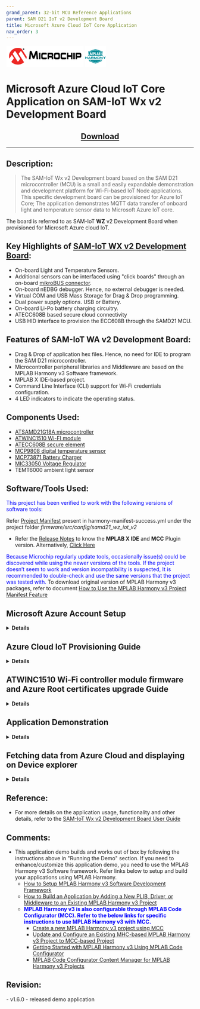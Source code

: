 ```yaml
---
grand_parent: 32-bit MCU Reference Applications
parent: SAM D21 IoT v2 Development Board
title: Microsoft Azure Cloud IoT Core Application
nav_order: 3
---  
```


<img src = "images/microchip_logo.png">
<img src = "images/microchip_mplab_harmony_logo_small.png">


# Microsoft Azure Cloud IoT Core Application on SAM-IoT Wx v2 Development Board
<h2 align="center"> <a href="https://github.com/Microchip-MPLAB-Harmony/reference_apps/releases/latest/download/samiot2_azure_cloud_core.zip" > Download </a> </h2>

-----

<h2> Description: </h2>

> The SAM-IoT Wx v2 Development board based on the SAM D21 microcontroller (MCU) is a small and easily expandable demonstration and development platform for Wi-Fi-based IoT Node applications. This specific development board can be provisioned for Azure IoT Core; The application demonstrates MQTT data transfer of onboard light and temperature sensor data to Microsoft Azure IoT core.  

The board is referred to as SAM-IoT **WZ** v2 Development Board when provisioned for Microsoft Azure cloud IoT.

## Key Highlights of [SAM-IoT WX v2 Development Board](https://www.microchip.com/en-us/development-tool/EV62V87A):

* On-board Light and Temperature Sensors.
* Additional sensors can be interfaced using "click boards" through an on-board [mikroBUS connector](https://www.mikroe.com/click).
* On-board nEDBG debugger. Hence, no external debugger is needed.
* Virtual COM and USB Mass Storage for Drag & Drop programming.
* Dual power supply options. USB or Battery.
* On-board Li-Po battery charging circuitry.
* ATECC608B based secure cloud connectivity
* USB HID interface to provision the ECC608B through the SAMD21 MCU.

<h2> Features of SAM-IoT WA v2 Development Board: </h2>

* Drag & Drop of application hex files. Hence, no need for IDE to program the SAM D21 microcontroller.
* Microcontroller peripheral libraries and Middleware are based on the MPLAB Harmony v3 Software framework.
* MPLAB X IDE-based project.
* Command Line Interface (CLI) support for Wi-Fi credentials configuration.
* 4 LED indicators to indicate the operating status.

<h2> Components Used: </h2>  

- [ATSAMD21G18A microcontroller](https://www.microchip.com/wwwproducts/en/ATsamd21g18)
- [ATWINC1510 Wi-FI module](https://www.microchip.com/wwwproducts/en/ATwinc1500)
- [ATECC608B secure element](https://www.microchip.com/wwwproducts/en/ATECC608B)
- [MCP9808 digital temperature sensor](https://www.microchip.com/en-us/product/MCP9808)
- [MCP73871 Battery Charger](https://ww1.microchip.com/downloads/en/DeviceDoc/MCP73871-Data-Sheet-20002090E.pdf)
- [MIC33050 Voltage Regulator](https://www.microchip.com/wwwproducts/en/MIC33050)
- TEMT6000 ambient light sensor

<h2> Software/Tools Used: </h2>  

<span style="color:blue"> This project has been verified to work with the following versions of software tools:</span>  

Refer [Project Manifest](./firmware/src/config/samd21_wz_iot_v2/harmony-manifest-success.yml) present in harmony-manifest-success.yml under the project folder *firmware/src/config/samd21_wz_iot_v2*  
- Refer the [Release Notes](../../../release_notes.md#development-tools) to know the **MPLAB X IDE** and **MCC** Plugin version. Alternatively, [Click Here](https://github.com/Microchip-MPLAB-Harmony/reference_apps/blob/master/release_notes.md#development-tools)  

<span style="color:blue"> Because Microchip regularly update tools, occasionally issue(s) could be discovered while using the newer versions of the tools. If the project doesn’t seem to work and version incompatibility is suspected, It is recommended to double-check and use the same versions that the project was tested with. </span> To download original version of MPLAB Harmony v3 packages, refer to document [How to Use the MPLAB Harmony v3 Project Manifest Feature](https://ww1.microchip.com/downloads/en/DeviceDoc/How-to-Use-the-MPLAB-Harmony-v3-Project-Manifest-Feature-DS90003305.pdf)

## <a id="azure_demo_account_setup"> </a>
## Microsoft Azure Account Setup
<details>
  <summary><B>Details</B></summary>
  In order to run the Azure demo an Azure account is required. This document describes the steps required to obtain and configure an Azure account for the demo.

  [Azure](https://azure.microsoft.com/en-in/solutions/iot/) provides computing services for a fee. Some are offered for free on a trial or small-scale basis. By signing up for your own Azure account, you are establishing an account to gain access to a wide range of computing services.

### Create your own Azure account
1. Create Azure account
    Go to [Azure Portal](https://portal.azure.com/) and follow instructions to create your own Azure account. If you already have an azure account, enter the credentials and log in.
2. Click **Create a resource** in the azure portal.
   If prompted for Create a Free account, Start Free account by clicking on Start Free. Once the account creation is complete, it starts over with above step. Select Create a resource again and continue with next steps.
3. Click **Internet of Things** and from that select **IoT Hub**
4. The new window prompts to select the subscription, Resource Group, Region and IoT Hub Name.
  - Select the Subscription as Free Trial.
  - In the resource group, click Create new and enter any name of your choice.
  - In the Region, Select any region of your choice.
  - In the IoT Hub Name, enter a unique name to identify the Hub.
5. Click **Review + create** after entering all the details.
6. It will take you to the **Review + create** Tab, click **Create** to create an IoT Hub
7. It will start the IoT hub deployment process and it will take a while to create the IoT hub.
8. Click Go to resource and it will take you to the IoT Hub **overview** page.
9. Note down only your IoT Hub Hostname(exclude .azure-devices.net) and Subscription ID as highlighted below. The Hostname should be same as one created in Step 4.4
10. Save the credentials to **azure_credentials.yaml** file in **"~/.trustplatform/azure_credentials.yaml"** folder.
**Note: ~** Indicates Windows home directory is /user/username

</details>  

## <a id="Azure_Cloud_IoT_Provisioning_Guide"> </a>
## Azure Cloud IoT Provisioning Guide
<details>
  <summary><B>Details</B></summary>  

<span style="color:red"> **If this is the first time you are building/running this version of the demo, you must complete this step before proceeding further. Otherwise, you may skip this step.** </span>

1. Install [TPDSv2](https://www.microchip.com/en-us/product/SW-TPDSV2#Software)(Trust Platform Design Suite version 2)
2. Launch Trust Platform Design Suite v2 from windows search bar, a window launches as shown below  
	<img src = "images/tpds1.png">  
3. Select "Trust Platform Design Suite" in **webviews** and Click on **Usecases**  
	<img src = "images/tpds2.png">  
4. In **Select Security Solution**, Under **Use Cases** select **Azure IoT Authentication**  
	<img src = "images/tpds3.png">  
5. Scroll Down and in **Available solution by provisioning flow** select **Azure IoT Authentication** under **TrustFLEX**  
	<img src = "images/tpds4.png">  
6. A Usecase gets launched. click on **Azure Connect-IoT Auth-TFLEX** from the **Usescases**  
	<img src = "images/tpds5.png">  
7. Azure Cloud Connect – IoT Authentication page launches as shown below  
	<img src = "images/tpds6.png">
8. Scroll down and select SAM-IoT Wx v2 Development board if not selected  
	<img src = "images/tpds12.png">
9. Connect SAM-IoT Wx v2 Development Board to PC running Trust Platform Design Suite  
10. Ensure MPLAB X Path is set in File -> Preference under System Settings in TPDS. This helps to program the provisioner kit firmware to the SAM-IoT Wx v2 Development Board  
11. Scroll down to transaction diagram  
	<img src = "images/tpds7.png">
12. Click on Icon **1** and wait till a green right mark appears.  
	<img src = "images/tpds8.png">
13. Sequentially Click on Icon **2**, **3** and **4**  
	<img src = "images/tpds9.png">  
13. Note the output in the output window on the right side  

</details>  

## <a id="WINC_Firmware_upgrade"> </a>
## ATWINC1510 Wi-Fi controller module firmware and Azure Root certificates upgrade Guide
<details>
  <summary><B>Details</B></summary>    

<span style="color:red"> **If the SAM-IoT Wx v2 development board is glowing RED LED (Indicates ATWINC1510 Wi-Fi controller module firmware is not up to date), follow the below steps to upgrade the ATWINC1510 firmware. Otherwise(if it glows <font color="green"> GREEN </font>), you may skip this step.** </span>

1. Click on **C Source Folder** in TPDS transcation diagram  
   <img src = "images/tpds13.png">
2. In windows explorer, Applcation folder gets open
   <img src = "images/tpds14_1.png">
3. Click on **utilities** folder
4. Click on **winc_provisioner.bat**, It automatically downloads the ATWINC1510 firmware package and runs the necessary commands using the command prompt.
   <img src = "images/tpds15.png">
   <img src = "images/tpds16.png">
5. Select the communication (COM) port identified for "SAM-IoT Wx v2" development board from the drop down list and click OK

	<img src = "images/tpds17.png">
6. Wait till verify passed message comes up, as shown below, and then click on enter to close the command prompt; if it fails, reconnect the board and try again.
   <img src = "images/firmware_upg1.png">

</details>   


<h2> Application Demonstration </h2>  

<details>
  <summary><B>Details</B></summary>  
The following sections describes the steps to run the application.

<h3> 1. How to setup the SAM-IoT WZ v2 Development Board </h3>
- Connect the SAM-IoT WZ v2 Development board to the host PC's USB port to power-up the board.  

  <img src = "images/hardware_setup.png">  

- Alternatively, the board can be powered using a Li-Po battery. The board must be connected through a USB port to perform a firmware upgrade or Wi-Fi configuration.  
- Once connected to a PC, a mass storage drive icon by the name **CURIOSITY** will appear.

  <img src = "images/curiosity.png">  

- Drag and Drop the hex file present in the **samiot2_azure_cloud_core\hex** folder or use MPLAB X IDE to Program. Check section **Firmware upgrade and Wi-Fi configuration process** below for more detail

- Configure the Wi-Fi Credentials using **Wi-Fi configuration through CLI** method explained Below

<h3> 2. Firmware upgrade and Wi-Fi configuration process </h3>  

<h4> Firmware upgrade through TPDS and MPLAB X IDE </h4> 	

- Click on **MPLAB X Project**. A project opens in MPLAB X IDE. Build and program the firmware  
	
	<img src = "images/tpds18_1.png">  
		
<h4> Firmware upgrade through Drag & Drop </h4>  
	
- Download the latest version of the hex file from the [hex folder](./hex).
	
	<img src = "images/firmware_upg.png">  

- Drag & Drop the downloaded .hex file onto the CURIOSITY drive.  	

- This will automatically program the microcontroller with the provided .hex file. There is no need to open the MPLAB X IDE to program the .hex file.  
		
<h4> Firmware upgrade through MPLAB X IDE </h4>
- Most developers usually follow this method to program the .hex file from the MPLAB X IDE environment.
		
<h4> Wi-Fi configuration through CLI </h4>
	
- Open a terminal application on the host PC for the virtual COM port of the connected SAM-IoT WA v2 Development board, with 9600-8-None-1 settings.  
	
- Just enter the below command to set the Wi-Fi credentials.<br>
	
	***`wifi < SSID >,< PASSWORD >,< SECURITY TYPE >`***  
	example : ***`wifi microchip,microchip@123,2`***  

<h3> 3. Running the demo application </h3>
 - If the Wi-Fi network is active, then the SAM-IoT WZ v2 Development board establishes connectivity with the Wi-Fi network, sets the Blue LED, securely connects to the Azure IoT cloud, and sets the Green LED.
 - After a successful connection, the SAM-IoT WZ v2 Development board pushes the real-time light and temperature sensors data to the Azure IoT cloud page and toggles the Yellow LED. If not, Red LED glows, indicating ERROR.  
</details>  


##  Fetching data from Azure Cloud and displaying on Device explorer
<details>
  <summary><B>Details</B></summary>  

1. Download and install [Device Explorer](https://github.com/Azure/azure-iot-sdks/releases/tag/2016-11-17/SetupDeviceExplorer.msi) application
2. Run Device Explorer from windows search bar
3. From the [Azure Portal](https://portal.azure.com/): click on your IoT Hub > Shared access polices > iothubowner > connection string-primary key > Copy to clipboard
4. Paste copied connection string-primary key to IoT Hub Connection String tab on device explorer.
5. Then click on Update
    <img src = "images/de.png">
6. Click on **Data** Tab and press **Monitor** button  
    <img src = "images/de_2.png">
7.  The real-time light and temperature sensors data from the Azure IoT cloud is fetched and displayed as shown below
    <img src = "images/de_3.png">

</details>  


<h2> Reference: </h2>  

- For more details on the application usage, functionality and other details, refer to the [SAM-IoT Wx v2 Development Board User Guide](https://github.com/Microchip-MPLAB-Harmony/reference_apps/releases/latest/download/SAM_IoT_Wx_v2_Development_Board_User_Guide.pdf)

<h2> Comments:	</h2>  

- This application demo builds and works out of box by following the instructions above in "Running the Demo" section. If you need to enhance/customize this application demo, you need to use the MPLAB Harmony v3 Software framework. Refer links below to setup and build your applications using MPLAB Harmony.
	- [How to Setup MPLAB Harmony v3 Software Development Framework](https://ww1.microchip.com/downloads/en/DeviceDoc/How_to_Setup_MPLAB_%20Harmony_v3_Software_Development_Framework_DS90003232C.pdf)
	- [How to Build an Application by Adding a New PLIB, Driver, or Middleware to an Existing MPLAB Harmony v3 Project](http://ww1.microchip.com/downloads/en/DeviceDoc/How_to_Build_Application_Adding_PLIB_%20Driver_or_Middleware%20_to_MPLAB_Harmony_v3Project_DS90003253A.pdf)  
	- <span style="color:blue"> **MPLAB Harmony v3 is also configurable through MPLAB Code Configurator (MCC). Refer to the below links for specific instructions to use MPLAB Harmony v3 with MCC.**</span>
		- [Create a new MPLAB Harmony v3 project using MCC](https://microchipdeveloper.com/harmony3:getting-started-training-module-using-mcc)
		- [Update and Configure an Existing MHC-based MPLAB Harmony v3 Project to MCC-based Project](https://microchipdeveloper.com/harmony3:update-and-configure-existing-mhc-proj-to-mcc-proj)
		- [Getting Started with MPLAB Harmony v3 Using MPLAB Code Configurator](https://www.youtube.com/watch?v=KdhltTWaDp0)
		- [MPLAB Code Configurator Content Manager for MPLAB Harmony v3 Projects](https://www.youtube.com/watch?v=PRewTzrI3iE)

<h2> Revision: </h2>
- v1.6.0 - released demo application		




